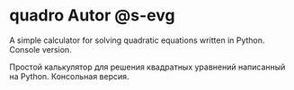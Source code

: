 # quadro Autor @s-evg

A simple calculator for solving quadratic equations written in Python. Console version. 

Простой калькулятор для решения квадратных уравнений написанный на Python. Консольная версия.
